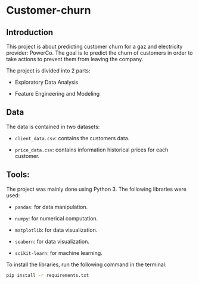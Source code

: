 # Customer-churn

## Introduction
This project is about predicting customer churn for a gaz and electricity provider: PowerCo. The goal is to predict the churn of customers in order to take actions to prevent them from leaving the company.

The project is divided into 2 parts:

- Exploratory Data Analysis

- Feature Engineering and Modeling

## Data

The data is contained in two datasets:

- `client_data.csv`: contains the customers data.

- `price_data.csv`: contains information historical prices for each customer.

## Tools:

The project was mainly done using Python 3. The following libraries were used:

- `pandas`: for data manipulation.

- `numpy`: for numerical computation.

- `matplotlib`: for data visualization.

- `seaborn`: for data visualization.

- `scikit-learn`: for machine learning.

To install the libraries, run the following command in the terminal: 

<!-- A commend with a copy button -->

```bash
pip install -r requirements.txt
```